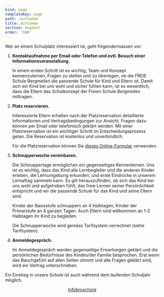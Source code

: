 ```yaml
---
kind: page
templateKey: page
path: /aufnahme
title: Aufnahme
section: Angebot
order: '100'
---
```

Wer an einem Schulplatz interessiert ist, geht folgendermassen vor:

1. **Kontaktaufnahme per Email oder Telefon und evtl. Besuch einer Informationsveranstaltung.**
   
   In einem ersten Schritt ist es wichtig, Team und Konzept kennenzulernen, Fragen zu stellen
   und zu überlegen, ob die FREIE Schule Bergmeilen die passende Schule für Kind und Eltern ist. Damit sich ein Kind bei uns wohl und sicher fühlen kann, ist es wesentlich, dass die Eltern das Schulkonzept der Freien Schule Bergmeilen mittragen.      

2. **Platz reservieren.**

   Interessierte Eltern erhalten nach der Platzreservation detaillierte Informationen und Vertragsbedingungen zur Ansicht. Fragen dazu können per Email oder telefonisch geklärt werden. Mit einer Platzreservation ist ein wichtiger Schritt im Entscheidungsprozess getan. Die Reservation ist kostenlos und unverbindlich.
   
   Für die Platzreservation können Sie [dieses Online-Formular](/reservation) verwenden.

3. **Schnupperwoche vereinbaren.**

   Die Schnuppertage ermöglichen ein gegenseitiges Kennenlernen. Uns ist es wichtig, dass das Kind alle Lernbegleiter und die anderen Kinder erleben, die Lernumgebung erkunden, und erste Eindrücke in unserem Lernalltag sammeln kann. Es gilt herauszufinden, ob sich das Kind bei uns wohl und aufgehoben fühlt, das freie Lernen seiner Persönlichkeit entspricht und wir die passende Schule für das Kind und seine Eltern sind.

   Kinder der Basisstufe schnuppern an 4 Halbtagen, Kinder der Primarstufe an 4 ganzen Tagen. Auch Eltern sind willkommen an 1-2 Halbtagen ihr Kind zu begleiten.

   Die Schnupperwoche wird gemäss Tarifsystem verrechnet (siehe Tarifsystem).

4. **Anmeldegespräch.** 

   Im Anmeldegespräch werden gegenseitige Erwartungen geklärt und
   die persönlichen Bedürfnisse des Kindes/der Familie besprochen. Erst wenn das
   Bauchgefühl auf allen Seiten stimmt und alle Fragen geklärt sind, wird ein Vertrag
   unterschrieben. 

Ein Einstieg in unsere Schule ist auch während dem laufenden Schuljahr möglich.

<div class="box" style="text-align:center">
  <a 
    class="button is-info is-large"
    href="/docs/Elterninfo_FSBergmeilen.pdf"
    target="_blank"
    rel="noopener"
   >
    <span class="icon is-medium">
        <i class="fa fa-download"></i>
      </span>
    <span>Infobroschüre</span>
  </a>
</div>
